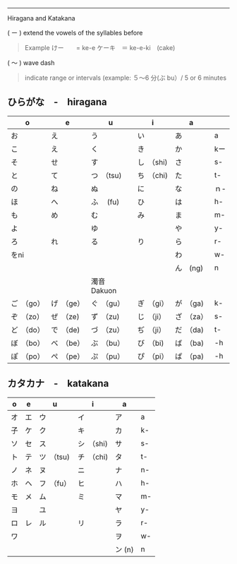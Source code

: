 
---

Hiragana and Katakana

( ー ) extend the vowels of the syllables before

> Example けー　　= ke-e ケーキ　＝ ke-e-ki　(cake)

( ～ ) wave dash

> indicate range or intervals (example: ５～6 分(ぶ bu）/ 5 or 6 minutes

## ひらがな　-　hiragana

|o|e|u|i|a||
|---|---|---|---|---|---|
|お|え|う|い|あ|a|
|こ|え|く|き|か|kー|
|そ|せ|す|し　（shi)|さ|s-|
|と|て|つ　（tsu)|ち　（chi)|た|t-|
|の|ね|ぬ|に|な|ｎ-|
|ほ|へ|ふ　 (fu)|ひ|は|h-|
|も|め|む|み|ま|m-|
|よ||ゆ||や|y-|
|ろ|れ|る|り|ら|r-|
|をni||||わ|w-|
|||||ん　(ng)|n|
|||濁音Dakuon||||
|ご　（go）|げ　（ge）|ぐ　（gu）|ぎ　（gi）|が　（ga)|k-|
|ぞ　（zo）|ぜ　（ze)|ず　（zu)|じ　（ji）|ざ　（za）|s-|
|ど　（do）|で　（de)|づ　（zu）|ぢ　（ji）|だ　（da)|t-|
|ぼ　（bo）|べ　（be）|ぶ　（bu）|び　（bi)|ば　（ba)|-h|
|ぽ　（po）|ぺ　（pe）|ぷ　（pu）|ぴ　（pi）|ぱ　（pa)|-h|

## カタカナ　-　katakana

|o|e|u|i|a||
|---|---|---|---|---|---|
|オ|エ|ウ|イ|ア|a|
|子|ケ|ク|キ|カ|k-|
|ソ|セ|ス|シ　（shi)|サ|s-|
|ト|テ|ツ　（tsu)|チ　（chi)|タ|t-|
|ノ|ネ|ヌ|ニ|ナ|n-|
|ホ|ヘ|フ　（fu）|ヒ|ハ|h-|
|モ|メ|ム|ミ|マ|m-|
|ヨ||ユ||ヤ|y-|
|ロ|レ|ル|リ|ラ|r-|
|ワ||||ヲ|w-|
|||||ン (n)|n|